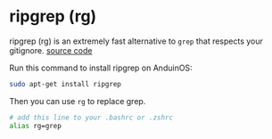 # ripgrep (rg)

ripgrep (rg) is an extremely fast alternative to `grep` that respects your gitignore. [source code](https://github.com/BurntSushi/ripgrep)

Run this command to install ripgrep on AnduinOS:

```bash
sudo apt-get install ripgrep
```

Then you can use `rg` to replace grep.

```bash
# add this line to your .bashrc or .zshrc
alias rg=grep
```
